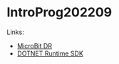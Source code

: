 # IntroProg202209

Links:

- [MicroBit DR](https://www.dr.dk/skole/ultrabit)
- [DOTNET Runtime SDK](https://dotnet.microsoft.com/en-us/download)
